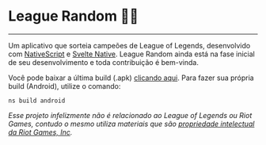 # League Random 📲🎲
---
Um aplicativo que sorteia campeões de League of Legends, desenvolvido com [NativeScript](https://github.com/NativeScript/NativeScript) e [Svelte Native](https://github.com/halfnelson/svelte-native). League Random ainda está na fase inicial de seu desenvolvimento e toda contribuição é bem-vinda.

Você pode baixar a última build (.apk) [clicando aqui](https://github.com/PxLucasF/league-random/tree/main/platforms/android/app/build/outputs/apk/debug). Para fazer sua própria build (Android), utilize o comando:
```
ns build android
```

*Esse projeto infelizmente não é relacionado ao League of Legends ou Riot Games, contudo o mesmo utiliza materiais que são [propriedade intelectual da Riot Games, Inc](https://www.riotgames.com/pt-br/terms-of-service-BR#clausula3.2).*